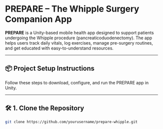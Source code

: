 # PREPARE – The Whipple Surgery Companion App

**PREPARE** is a Unity-based mobile health app designed to support patients undergoing the Whipple procedure (pancreaticoduodenectomy). The app helps users track daily vitals, log exercises, manage pre-surgery routines, and get educated with easy-to-understand resources.

---

## 📦 Project Setup Instructions

Follow these steps to download, configure, and run the PREPARE app in Unity.

---

## 🛠️ 1. Clone the Repository

```bash
git clone https://github.com/yourusername/prepare-whipple.git
```

